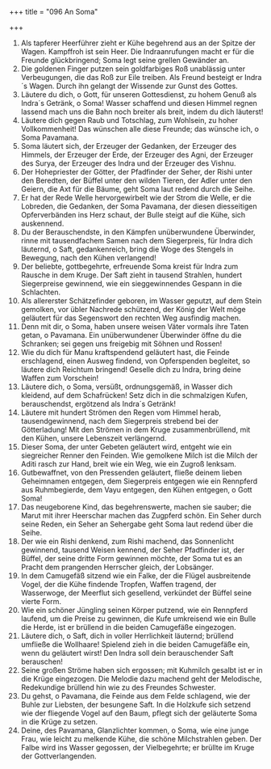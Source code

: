 +++
title = "096 An Soma"

+++


1.	Als tapferer Heerführer zieht er Kühe begehrend aus an der Spitze der Wagen. Kampffroh ist sein Heer. Die Indraanrufungen macht er für die Freunde glückbringend; Soma legt seine grellen Gewänder an.
2.	Die goldenen Finger putzen sein goldfarbiges Roß unablässig unter Verbeugungen, die das Roß zur Eile treiben. Als Freund besteigt er Indra´s Wagen. Durch ihn gelangt der Wissende zur Gunst des Gottes.
3.	Läutere du dich, o Gott, für unseren Gottesdienst, zu hohem Genuß als Indra´s Getränk, o Soma! Wasser schaffend und diesen Himmel regnen lassend mach uns die Bahn noch breiter als breit, indem du dich läuterst!
4.	Läutere dich gegen Raub und Totschlag, zum Wohlsein, zu hoher Vollkommenheit! Das wünschen alle diese Freunde; das wünsche ich, o Soma Pavamana.
5.	Soma läutert sich, der Erzeuger der Gedanken, der Erzeuger des Himmels, der Erzeuger der Erde, der Erzeuger des Agni, der Erzeuger des Surya, der Erzeuger des Indra und der Erzeuger des Vishnu.
6.	Der Hohepriester der Götter, der Pfadfinder der Seher, der Rishi unter den Beredten, der Büffel unter den wilden Tieren, der Adler unter den Geiern, die Axt für die Bäume, geht Soma laut redend durch die Seihe.
7.	Er hat der Rede Welle hervorgewirbelt wie der Strom die Welle, er die Lobreden, die Gedanken, der Soma Pavamana, der diesen diesseitigen Opferverbänden ins Herz schaut, der Bulle steigt auf die Kühe, sich auskennend.
8.	Du der Berauschendste, in den Kämpfen unüberwundene Überwinder, rinne mit tausendfachem Samen nach dem Siegerpreis, für Indra dich läuternd, o Saft, gedankenreich, bring die Woge des Stengels in Bewegung, nach den Kühen verlangend!
9.	Der beliebte, gottbegehrte, erfreuende Soma kreist für Indra zum Rausche in dem Kruge. Der Saft zieht in tausend Strahlen, hundert Siegerpreise gewinnend, wie ein sieggewinnendes Gespann in die Schlachten.
10.	Als allererster Schätzefinder geboren, im Wasser geputzt, auf dem Stein gemolken, vor übler Nachrede schützend, der König der Welt möge geläutert für das Segenswort den rechten Weg ausfindig machen.
11.	Denn mit dir, o Soma, haben unsere weisen Väter vormals ihre Taten getan, o Pavamana. Ein unüberwundener Überwinder öffne du die Schranken; sei gegen uns freigebig mit Söhnen und Rossen!
12.	Wie du dich für Manu kraftspendend geläutert hast, die Feinde erschlagend, einen Ausweg findend, von Opferspenden begleitet, so läutere dich Reichtum bringend! Geselle dich zu Indra, bring deine Waffen zum Vorschein!
13.	Läutere dich, o Soma, versüßt, ordnungsgemäß, in Wasser dich kleidend, auf dem Schafrücken! Setz dich in die schmalzigen Kufen, berauschendst, ergötzend als Indra´s Getränk!
14.	Läutere mit hundert Strömen den Regen vom Himmel herab, tausendgewinnend, nach dem Siegerpreis strebend bei der Götterladung! Mit den Strömen in dem Kruge zusammenbrüllend, mit den Kühen, unsere Lebenszeit verlängernd.
15.	Dieser Soma, der unter Gebeten geläutert wird, entgeht wie ein siegreicher Renner den Feinden. Wie gemolkene Milch ist die Milch der Aditi rasch zur Hand, breit wie ein Weg, wie ein Zugroß lenksam.
16.	Gutbewaffnet, von den Pressenden geläutert, fließe deinem lieben Geheimnamen entgegen, dem Siegerpreis entgegen wie ein Rennpferd aus Ruhmbegierde, dem Vayu entgegen, den Kühen entgegen, o Gott Soma!
17.	Das neugeborene Kind, das begehrenswerte, machen sie sauber; die Marut mit ihrer Heerschar machen das Zugpferd schön. Ein Seher durch seine Reden, ein Seher an Sehergabe geht Soma laut redend über die Seihe.
18.	Der wie ein Rishi denkend, zum Rishi machend, das Sonnenlicht gewinnend, tausend Weisen kennend, der Seher Pfadfinder ist, der Büffel, der seine dritte Form gewinnen möchte, der Soma tut es an Pracht dem prangenden Herrscher gleich, der Lobsänger.
19.	In dem Camugefäß sitzend wie ein Falke, der die Flügel ausbreitende Vogel, der die Kühe findende Tropfen, Waffen tragend, der Wasserwoge, der Meerflut sich gesellend, verkündet der Büffel seine vierte Form.
20.	Wie ein schöner Jüngling seinen Körper putzend, wie ein Rennpferd laufend, um die Preise zu gewinnen, die Kufe umkreisend wie ein Bulle die Herde, ist er brüllend in die beiden Camugefäße eingezogen.
21.	Läutere dich, o Saft, dich in voller Herrlichkeit läuternd; brüllend umfließe die Wollhaare! Spielend zieh in die beiden Camugefäße ein, wenn du geläutert wirst! Den Indra soll dein berauschender Saft berauschen!
22.	Seine großen Ströme haben sich ergossen; mit Kuhmilch gesalbt ist er in die Krüge eingezogen. Die Melodie dazu machend geht der Melodische, Redekundige brüllend hin wie zu des Freundes Schwester.
23.	Du gehst, o Pavamana, die Feinde aus dem Felde schlagend, wie der Buhle zur Liebsten, der besungene Saft. In die Holzkufe sich setzend wie der fliegende Vogel auf den Baum, pflegt sich der geläuterte Soma in die Krüge zu setzen.
24.	Deine, des Pavamana, Glanzlichter kommen, o Soma, wie eine junge Frau, wie leicht zu melkende Kühe, die schöne Milchstrahlen geben. Der Falbe wird ins Wasser gegossen, der Vielbegehrte; er brüllte im Kruge der Gottverlangenden.


